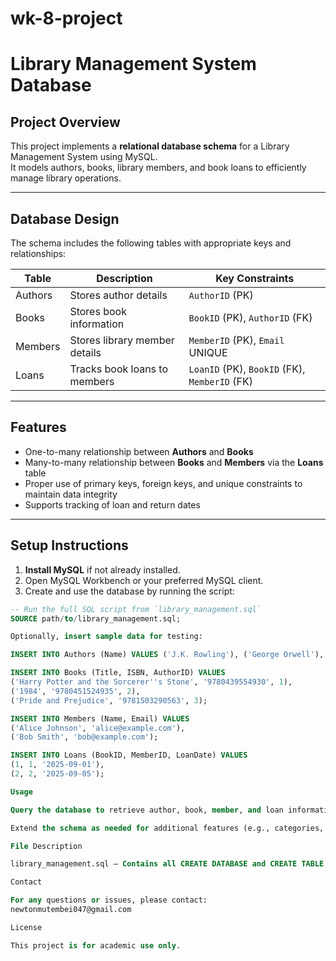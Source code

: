 # wk-8-project
# Library Management System Database

## Project Overview

This project implements a **relational database schema** for a Library Management System using MySQL.  
It models authors, books, library members, and book loans to efficiently manage library operations.

---

## Database Design

The schema includes the following tables with appropriate keys and relationships:

| Table    | Description                              | Key Constraints                         |
|----------|----------------------------------------|---------------------------------------|
| Authors  | Stores author details                   | `AuthorID` (PK)                       |
| Books    | Stores book information                 | `BookID` (PK), `AuthorID` (FK)       |
| Members  | Stores library member details           | `MemberID` (PK), `Email` UNIQUE       |
| Loans    | Tracks book loans to members            | `LoanID` (PK), `BookID` (FK), `MemberID` (FK) |

---

## Features

- One-to-many relationship between **Authors** and **Books**
- Many-to-many relationship between **Books** and **Members** via the **Loans** table
- Proper use of primary keys, foreign keys, and unique constraints to maintain data integrity
- Supports tracking of loan and return dates

---

## Setup Instructions

1. **Install MySQL** if not already installed.  
2. Open MySQL Workbench or your preferred MySQL client.  
3. Create and use the database by running the script:

```sql
-- Run the full SQL script from `library_management.sql`
SOURCE path/to/library_management.sql;

Optionally, insert sample data for testing:

INSERT INTO Authors (Name) VALUES ('J.K. Rowling'), ('George Orwell'), ('Jane Austen');

INSERT INTO Books (Title, ISBN, AuthorID) VALUES
('Harry Potter and the Sorcerer''s Stone', '9780439554930', 1),
('1984', '9780451524935', 2),
('Pride and Prejudice', '9781503290563', 3);

INSERT INTO Members (Name, Email) VALUES
('Alice Johnson', 'alice@example.com'),
('Bob Smith', 'bob@example.com');

INSERT INTO Loans (BookID, MemberID, LoanDate) VALUES
(1, 1, '2025-09-01'),
(2, 2, '2025-09-05');

Usage

Query the database to retrieve author, book, member, and loan information.

Extend the schema as needed for additional features (e.g., categories, publishers).

File Description

library_management.sql — Contains all CREATE DATABASE and CREATE TABLE statements with constraints and relationships.

Contact

For any questions or issues, please contact:
newtonmutembei047@gmail.com

License

This project is for academic use only.
